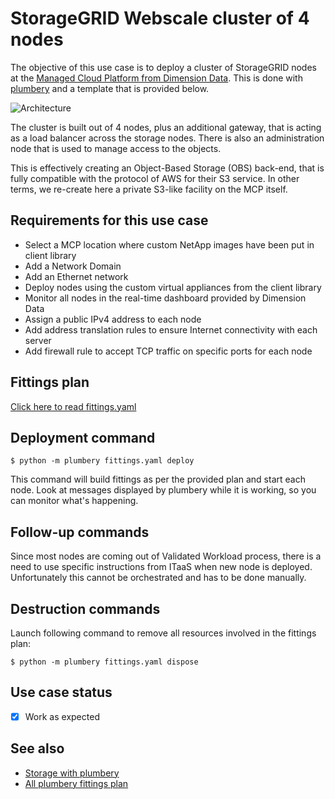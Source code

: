 # StorageGRID Webscale cluster of 4 nodes

The objective of this use case is to deploy a cluster of StorageGRID nodes at the [Managed Cloud Platform from Dimension Data](http://cloud.dimensiondata.com/eu/en/).
This is done with [plumbery](https://docs.mcp-services.net/display/PLUM/Plumbery) and a template that is provided below.

![Architecture](architecture.png)

The cluster is built out of 4 nodes, plus an additional gateway, that is acting as a load balancer across the storage nodes.
There is also an administration node that is used to manage access to the objects.

This is effectively creating an Object-Based Storage (OBS) back-end, that is fully compatible with the protocol of AWS for their S3 service.
In other terms, we re-create here a private S3-like facility on the MCP itself.

## Requirements for this use case

* Select a MCP location where custom NetApp images have been put in client library
* Add a Network Domain
* Add an Ethernet network
* Deploy nodes using the custom virtual appliances from the client library
* Monitor all nodes in the real-time dashboard provided by Dimension Data
* Assign a public IPv4 address to each node
* Add address translation rules to ensure Internet connectivity with each server
* Add firewall rule to accept TCP traffic on specific ports for each node

## Fittings plan

[Click here to read fittings.yaml](fittings.yaml)

## Deployment command

    $ python -m plumbery fittings.yaml deploy

This command will build fittings as per the provided plan and start each node.
Look at messages displayed by plumbery while it is
working, so you can monitor what's happening.

## Follow-up commands

Since most nodes are coming out of Validated Workload process,
there is a need to use specific instructions from ITaaS when new node is deployed.
Unfortunately this cannot be orchestrated and has to be done manually.

## Destruction commands

Launch following command to remove all resources involved in the fittings plan:

    $ python -m plumbery fittings.yaml dispose

## Use case status

- [X] Work as expected

## See also

- [Storage with plumbery](../)
- [All plumbery fittings plan](../../)


